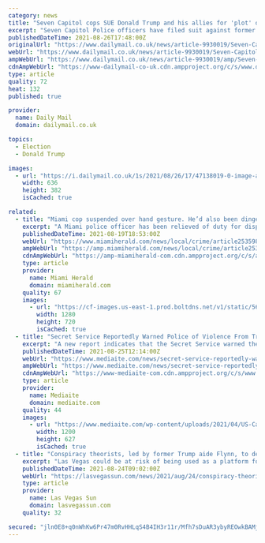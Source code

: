 ```yaml
---
category: news
title: "Seven Capitol cops SUE Donald Trump and his allies for 'plot' on the Capitol"
excerpt: "Seven Capitol Police officers have filed suit against former President Donald Trump, and some of his associates, claiming they caused the Capitol riot that caused them to face beatings and injuries"
publishedDateTime: 2021-08-26T17:48:00Z
originalUrl: "https://www.dailymail.co.uk/news/article-9930019/Seven-Capitol-cops-SUE-Donald-Trump-allies-plot-Capitol.html"
webUrl: "https://www.dailymail.co.uk/news/article-9930019/Seven-Capitol-cops-SUE-Donald-Trump-allies-plot-Capitol.html"
ampWebUrl: "https://www.dailymail.co.uk/news/article-9930019/amp/Seven-Capitol-cops-SUE-Donald-Trump-allies-plot-Capitol.html"
cdnAmpWebUrl: "https://www-dailymail-co-uk.cdn.ampproject.org/c/s/www.dailymail.co.uk/news/article-9930019/amp/Seven-Capitol-cops-SUE-Donald-Trump-allies-plot-Capitol.html"
type: article
quality: 72
heat: 132
published: true

provider:
  name: Daily Mail
  domain: dailymail.co.uk

topics:
  - Election
  - Donald Trump

images:
  - url: "https://i.dailymail.co.uk/1s/2021/08/26/17/47138019-0-image-a-43_1629996316019.jpg"
    width: 636
    height: 382
    isCached: true

related:
  - title: "Miami cop suspended over hand gesture. He’d also been dinged for a Trump campaign mask"
    excerpt: "A Miami police officer has been relieved of duty for displaying a hand signal that some interpret as a white power message while posing for a picture."
    publishedDateTime: 2021-08-19T18:53:00Z
    webUrl: "https://www.miamiherald.com/news/local/crime/article253598118.html"
    ampWebUrl: "https://amp.miamiherald.com/news/local/crime/article253598118.html"
    cdnAmpWebUrl: "https://amp-miamiherald-com.cdn.ampproject.org/c/s/amp.miamiherald.com/news/local/crime/article253598118.html"
    type: article
    provider:
      name: Miami Herald
      domain: miamiherald.com
    quality: 67
    images:
      - url: "https://cf-images.us-east-1.prod.boltdns.net/v1/static/5618154292001/e5113595-1545-4d19-9d3d-4a7534a8ffa6/7168ddee-add6-45b1-ba20-0dc9b52969a7/1280x720/match/image.jpg"
        width: 1280
        height: 720
        isCached: true
  - title: "Secret Service Reportedly Warned Police of Violence From Trump Supporters the Day Before Capitol Riot: ‘Time to Take Out All of Them’"
    excerpt: "A new report indicates that the Secret Service warned the U.S. Capitol Police on January 5th about threats they might face from Trump supporters."
    publishedDateTime: 2021-08-25T12:14:00Z
    webUrl: "https://www.mediaite.com/news/secret-service-reportedly-warned-police-of-violence-from-trump-supporters-the-day-before-capitol-riot-time-to-take-out-all-of-them/"
    ampWebUrl: "https://www.mediaite.com/news/secret-service-reportedly-warned-police-of-violence-from-trump-supporters-the-day-before-capitol-riot-time-to-take-out-all-of-them/amp/"
    cdnAmpWebUrl: "https://www-mediaite-com.cdn.ampproject.org/c/s/www.mediaite.com/news/secret-service-reportedly-warned-police-of-violence-from-trump-supporters-the-day-before-capitol-riot-time-to-take-out-all-of-them/amp/"
    type: article
    provider:
      name: Mediaite
      domain: mediaite.com
    quality: 44
    images:
      - url: "https://www.mediaite.com/wp-content/uploads/2021/04/US-Capitol-Siege-Breach-January-6-2020-via-Facebook-video-screengrab.jpg"
        width: 1200
        height: 627
        isCached: true
  - title: "Conspiracy theorists, led by former Trump aide Flynn, to descend on Las Vegas"
    excerpt: "Las Vegas could be at risk of being used as a platform for spreading misinformation by far-right extremists who have openly called for the insurrection and participated in the failed coup in Washington."
    publishedDateTime: 2021-08-24T09:02:00Z
    webUrl: "https://lasvegassun.com/news/2021/aug/24/conspiracy-theorists-led-by-former-trump-aide-flyn/"
    type: article
    provider:
      name: Las Vegas Sun
      domain: lasvegassun.com
    quality: 32

secured: "jln0E8+q0nWhKw6Pr47m0RvHHLqS4B4IH3r11r/Mfh7sDuAR3ybyREOwkBAMjtRjRfm8imaSkgu08kDXyX7kqwZUWFndmDyUYFhn0C8kPqCICabCkppXQbpKh1KFYcj/98yD9yWIJjzVlSEGtFDZjFMnMGJ1Thyp9LGfeceFT7SmOfUzlKTVDYdM84beZZF5rDGEpXcVikgvrvQgZ/aNC7yR7gVS/R3TB7uRPoHDakVD5aWYh8JBAyzmrZKS9XXhJfLNGTWBBtuOvM/LvNp4DAUCH9lJ8EpgvgHpJTF7sQLDK0P4FEjylt94m4Mx0eYQBdLb+nsxXrmgai5vYHVB/jAuzPpJy9K8nb47lNrPKJA=;ZfPA9a0fLhAlwVXMe2Yyow=="
---
```


